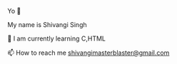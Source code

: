 Yo 👋



My name is Shivangi Singh




🧠 I am currently learning C,HTML




📫 How to reach me shivangimasterblaster@gmail.com
